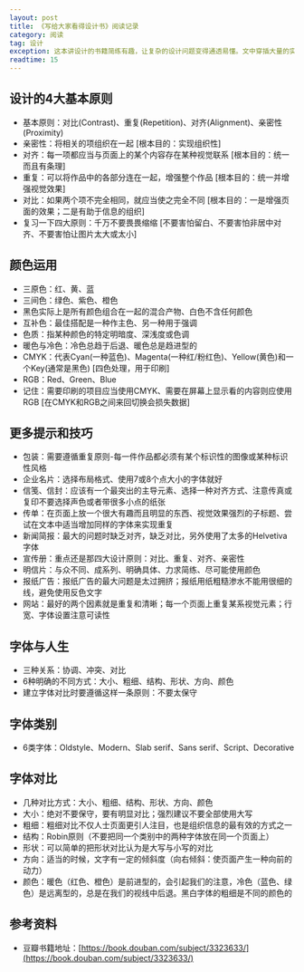 ```yaml
---
layout: post
title: 《写给大家看得设计书》阅读记录
category: 阅读
tag: 设计
exception: 这本讲设计的书籍简练有趣，让复杂的设计问题变得通透易懂。文中穿插大量的实例，从标志到名片，再从广告牌到宣传册，都有非常丰富的介绍...
readtime: 15
---
```


## 设计的4大基本原则
* 基本原则：对比(Contrast)、重复(Repetition)、对齐(Alignment)、亲密性(Proximity)
* 亲密性：将相关的项组织在一起 [根本目的：实现组织性]
* 对齐：每一项都应当与页面上的某个内容存在某种视觉联系 [根本目的：统一而且有条理]
* 重复：可以将作品中的各部分连在一起，增强整个作品 [根本目的：统一并增强视觉效果]
* 对比：如果两个项不完全相同，就应当使之完全不同 [根本目的：一是增强页面的效果；二是有助于信息的组织]
* 复习一下四大原则：千万不要畏畏缩缩 [不要害怕留白、不要害怕非居中对齐、不要害怕让图片太大或太小]

## 颜色运用
* 三原色：红、黄、蓝
* 三间色：绿色、紫色、橙色
* 黑色实际上是所有颜色组合在一起的混合产物、白色不含任何颜色
* 互补色：最佳搭配是一种作主色、另一种用于强调
* 色质：指某种颜色的特定明暗度、深浅度或色调
* 暖色与冷色：冷色总趋于后退、暖色总是趋进型的
* CMYK：代表Cyan(一种蓝色)、Magenta(一种红/粉红色)、Yellow(黄色)和一个Key(通常是黑色) [四色处理，用于印刷]
* RGB：Red、Green、Blue
* 记住：需要印刷的项目应当使用CMYK、需要在屏幕上显示看的内容则应使用RGB [在CMYK和RGB之间来回切换会损失数据]

## 更多提示和技巧
* 包装：需要遵循重复原则-每一件作品都必须有某个标识性的图像或某种标识性风格
* 企业名片：选择布局格式、使用7或8个点大小的字体就好
* 信笺、信封：应该有一个最突出的主导元素、选择一种对齐方式、注意传真或复印不要选择声色或者带很多小点的纸张
* 传单：在页面上放一个很大有趣而且明显的东西、视觉效果强烈的子标题、尝试在文本中适当增加同样的字体来实现重复
* 新闻简报：最大的问题时缺乏对齐，缺乏对比，另外使用了太多的Helvetiva字体
* 宣传册：重点还是那四大设计原则：对比、重复、对齐、亲密性
* 明信片：与众不同、成系列、明确具体、力求简练、尽可能使用颜色
* 报纸广告：报纸广告的最大问题是太过拥挤；报纸用纸粗糙渗水不能用很细的线，避免使用反色文字
* 网站：最好的两个因素就是重复和清晰；每一个页面上重复某系视觉元素；行宽、字体设置注意可读性

## 字体与人生
* 三种关系：协调、冲突、对比
* 6种明确的不同方式：大小、粗细、结构、形状、方向、颜色
* 建立字体对比时要遵循这样一条原则：不要太保守

## 字体类别
* 6类字体：Oldstyle、Modern、Slab serif、Sans serif、Script、Decorative

## 字体对比
* 几种对比方式：大小、粗细、结构、形状、方向、颜色
* 大小：绝对不要保守，要有明显对比；强烈建议不要全部使用大写
* 粗细：粗细对比不仅人士页面更引人注目，也是组织信息的最有效的方式之一
* 结构：Robin原则（不要把同一个类别中的两种字体放在同一个页面上）
* 形状：可以简单的把形状对比认为是大写与小写的对比
* 方向：适当的时候，文字有一定的倾斜度（向右倾斜：使页面产生一种向前的动力）
* 颜色：暖色（红色、橙色）是前进型的，会引起我们的注意，冷色（蓝色、绿色）是远离型的，总是在我们的视线中后退。黑白字体的粗细是不同的颜色的

## 参考资料
* 豆瓣书籍地址：[https://book.douban.com/subject/3323633/](https://book.douban.com/subject/3323633/)